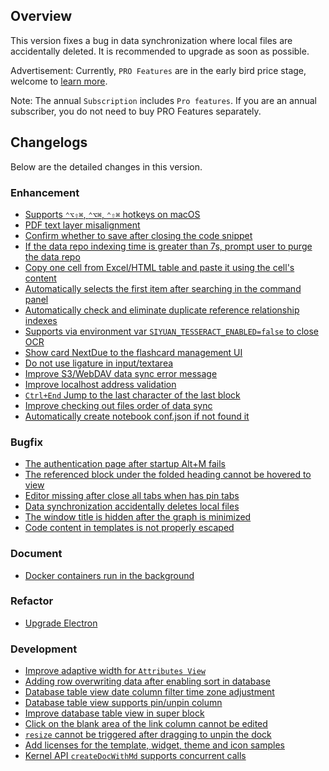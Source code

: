## Overview

This version fixes a bug in data synchronization where local files are accidentally deleted. It is recommended to upgrade as soon as possible.

Advertisement: Currently, `PRO Features` are in the early bird price stage, welcome to [learn more](https://b3log.org/siyuan/en/pricing.html).

Note: The annual `Subscription` includes `Pro features`. If you are an annual subscriber, you do not need to buy PRO Features separately.

## Changelogs

Below are the detailed changes in this version.

### Enhancement

* [Supports `⌃⌥⇧⌘`, `⌃⌥⌘`, `⌃⇧⌘` hotkeys on macOS](https://github.com/siyuan-note/siyuan/issues/9220)
* [PDF text layer misalignment](https://github.com/siyuan-note/siyuan/issues/9600)
* [Confirm whether to save after closing the code snippet](https://github.com/siyuan-note/siyuan/issues/9604)
* [If the data repo indexing time is greater than 7s, prompt user to purge the data repo](https://github.com/siyuan-note/siyuan/issues/9613)
* [Copy one cell from Excel/HTML table and paste it using the cell's content](https://github.com/siyuan-note/siyuan/issues/9614)
* [Automatically selects the first item after searching in the command panel](https://github.com/siyuan-note/siyuan/issues/9616)
* [Automatically check and eliminate duplicate reference relationship indexes](https://github.com/siyuan-note/siyuan/issues/9618)
* [Supports via environment var `SIYUAN_TESSERACT_ENABLED=false` to close OCR](https://github.com/siyuan-note/siyuan/issues/9619)
* [Show card NextDue to the flashcard management UI](https://github.com/siyuan-note/siyuan/pull/9621)
* [Do not use ligature in input/textarea](https://github.com/siyuan-note/siyuan/issues/9623)
* [Improve S3/WebDAV data sync error message](https://github.com/siyuan-note/siyuan/issues/9626)
* [Improve localhost address validation](https://github.com/siyuan-note/siyuan/pull/9634)
* [`Ctrl+End` Jump to the last character of the last block](https://github.com/siyuan-note/siyuan/issues/9642)
* [Improve checking out files order of data sync](https://github.com/siyuan-note/siyuan/issues/9646)
* [Automatically create notebook conf.json if not found it](https://github.com/siyuan-note/siyuan/issues/9647)

### Bugfix

* [The authentication page after startup Alt+M fails](https://github.com/siyuan-note/siyuan/issues/9575)
* [The referenced block under the folded heading cannot be hovered to view](https://github.com/siyuan-note/siyuan/issues/9582)
* [Editor missing after close all tabs when has pin tabs](https://github.com/siyuan-note/siyuan/issues/9624)
* [Data synchronization accidentally deletes local files](https://github.com/siyuan-note/siyuan/issues/9631)
* [The window title is hidden after the graph is minimized](https://github.com/siyuan-note/siyuan/issues/9638)
* [Code content in templates is not properly escaped](https://github.com/siyuan-note/siyuan/issues/9649)

### Document

* [Docker containers run in the background](https://github.com/siyuan-note/siyuan/pull/9602)

### Refactor

* [Upgrade Electron](https://github.com/siyuan-note/siyuan/issues/9611)

### Development

* [Improve adaptive width for `Attributes View`](https://github.com/siyuan-note/siyuan/pull/9280)
* [Adding row overwriting data after enabling sort in database](https://github.com/siyuan-note/siyuan/issues/9599)
* [Database table view date column filter time zone adjustment](https://github.com/siyuan-note/siyuan/issues/9610)
* [Database table view supports pin/unpin column](https://github.com/siyuan-note/siyuan/pull/9617)
* [Improve database table view in super block](https://github.com/siyuan-note/siyuan/issues/9620)
* [Click on the blank area of the link column cannot be edited](https://github.com/siyuan-note/siyuan/issues/9632)
* [`resize` cannot be triggered after dragging to unpin the dock](https://github.com/siyuan-note/siyuan/issues/9640)
* [Add licenses for the template, widget, theme and icon samples](https://github.com/siyuan-note/siyuan/issues/9641)
* [Kernel API `createDocWithMd` supports concurrent calls](https://github.com/siyuan-note/siyuan/issues/9644)

